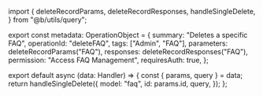 import {
  deleteRecordParams,
  deleteRecordResponses,
  handleSingleDelete,
} from "@b/utils/query";

export const metadata: OperationObject = {
  summary: "Deletes a specific FAQ",
  operationId: "deleteFAQ",
  tags: ["Admin", "FAQ"],
  parameters: deleteRecordParams("FAQ"),
  responses: deleteRecordResponses("FAQ"),
  permission: "Access FAQ Management",
  requiresAuth: true,
};

export default async (data: Handler) => {
  const { params, query } = data;
  return handleSingleDelete({
    model: "faq",
    id: params.id,
    query,
  });
};
